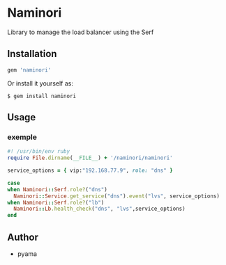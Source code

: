 # Naminori

Library to manage the load balancer using the Serf

## Installation

```ruby
gem 'naminori'
```

Or install it yourself as:

    $ gem install naminori

## Usage

### exemple

```ruby
#! /usr/bin/env ruby
require File.dirname(__FILE__) + '/naminori/naminori'

service_options = { vip:"192.168.77.9", role: "dns" }

case
when Naminori::Serf.role?("dns")
  Naminori::Service.get_service("dns").event("lvs", service_options)
when Naminori::Serf.role?("lb")
  Naminori::Lb.health_check("dns", "lvs",service_options)
end
```

## Author
* pyama

